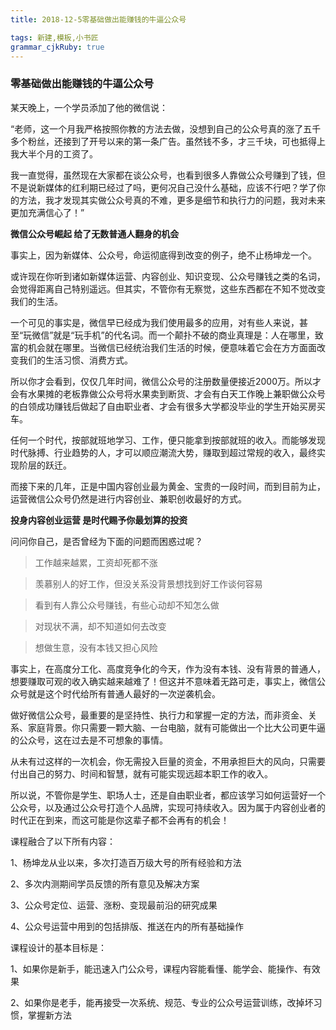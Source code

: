 ```yaml
---
title: 2018-12-5零基础做出能赚钱的牛逼公众号

tags: 新建,模板,小书匠
grammar_cjkRuby: true
---
```


### 零基础做出能赚钱的牛逼公众号

某天晚上，一个学员添加了他的微信说：



“老师，这一个月我严格按照你教的方法去做，没想到自己的公众号真的涨了五千多个粉丝，还接到了开号以来的第一条广告。虽然钱不多，才三千块，可也抵得上我大半个月的工资了。



我一直觉得，虽然现在大家都在谈公众号，也看到很多人靠做公众号赚到了钱，但不是说新媒体的红利期已经过了吗，更何况自己没什么基础，应该不行吧？学了你的方法，我才发现其实做公众号真的不难，更多是细节和执行力的问题，我对未来更加充满信心了！”

**微信公众号崛起  给了无数普通人翻身的机会**

事实上，因为新媒体、公众号，命运彻底得到改变的例子，绝不止杨坤龙一个。



或许现在你听到诸如新媒体运营、内容创业、知识变现、公众号赚钱之类的名词，会觉得距离自己特别遥远。但其实，不管你有无察觉，这些东西都在不知不觉改变我们的生活。



一个可见的事实是，微信早已经成为我们使用最多的应用，对有些人来说，甚至“玩微信”就是“玩手机”的代名词。而一个颠扑不破的商业真理是：人在哪里，致富的机会就在哪里。当微信已经统治我们生活的时候，便意味着它会在方方面面改变我们的生活习惯、消费方式。



所以你才会看到，仅仅几年时间，微信公众号的注册数量便接近2000万。所以才会有水果摊的老板靠做公众号将水果卖到断货、才会有白天工作晚上兼职做公众号的白领成功赚钱后做起了自由职业者、才会有很多大学都没毕业的学生开始买房买车。



任何一个时代，按部就班地学习、工作，便只能拿到按部就班的收入。而能够发现时代脉搏、行业趋势的人，才可以顺应潮流大势，赚取到超过常规的收入，最终实现阶层的跃迁。



而接下来的几年，正是中国内容创业最为黄金、宝贵的一段时间，而到目前为止，运营微信公众号仍然是进行内容创业、兼职创收最好的方式。

**投身内容创业运营 是时代赐予你最划算的投资**

问问你自己，是否曾经为下面的问题而困惑过呢？

> 工作越来越累，工资却死都不涨

> 羡慕别人的好工作，但没关系没背景想找到好工作谈何容易

> 看到有人靠公众号赚钱，有些心动却不知怎么做

> 对现状不满，却不知道如何去改变

> 想做生意，没有本钱又担心风险

事实上，在高度分工化、高度竞争化的今天，作为没有本钱、没有背景的普通人，想要赚取可观的收入确实越来越难了！但这并不意味着无路可走，事实上，微信公众号就是这个时代给所有普通人最好的一次逆袭机会。



做好微信公众号，最重要的是坚持性、执行力和掌握一定的方法，而非资金、关系、家庭背景。你只需要一颗大脑、一台电脑，就有可能做出一个比大公司更牛逼的公众号，这在过去是不可想象的事情。



从未有过这样的一次机会，你无需投入巨量的资金，不用承担巨大的风向，只需要付出自己的努力、时间和智慧，就有可能实现远超本职工作的收入。



所以说，不管你是学生、职场人士，还是自由职业者，都应该学习如何运营好一个公众号，以及通过公众号打造个人品牌，实现可持续收入。因为属于内容创业者的时代正在到来，而这可能是你这辈子都不会再有的机会！

课程融合了以下所有内容：

1、杨坤龙从业以来，多次打造百万级大号的所有经验和方法

2、多次内测期间学员反馈的所有意见及解决方案

3、公众号定位、运营、涨粉、变现最前沿的研究成果

4、公众号运营中用到的包括排版、推送在内的所有基础操作



课程设计的基本目标是：

1、如果你是新手，能迅速入门公众号，课程内容能看懂、能学会、能操作、有效果

2、如果你是老手，能再接受一次系统、规范、专业的公众号运营训练，改掉坏习惯，掌握新方法